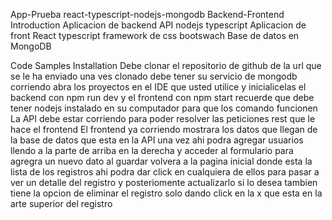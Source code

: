 App-Prueba react-typescript-nodejs-mongodb Backend-Frontend
Introduction
Aplicacion de backend API nodejs typescript Aplicacion de front React typescript framework de css bootswach Base de datos en MongoDB

Code Samples
Installation
Debe clonar el repositorio de github de la url que se le ha enviado una ves clonado debe tener su servicio de mongodb corriendo abra los proyectos en el IDE que usted utilice y inicialicelas el backend con npm run dev y el frontend con npm start recuerde que debe tener nodejs instalado en su computador para que los comando funcionen La API debe estar corriendo para poder resolver las peticiones rest que le hace el frontend El frontend ya corriendo mostrara los datos que llegan de la base de datos que esta en la API una vez ahi podra agregar usuarios llendo a la parte de arriba en la derecha y acceder al formulario para agregra un nuevo dato al guardar volvera a la pagina inicial donde esta la lista de los registros ahi podra dar click en cualquiera de ellos para pasar a ver un detalle del registro y posteriomente actualizarlo si lo desea tambien tiene la opcion de eliminar el registro solo dando click en la x que esta en la arte superior del registro

